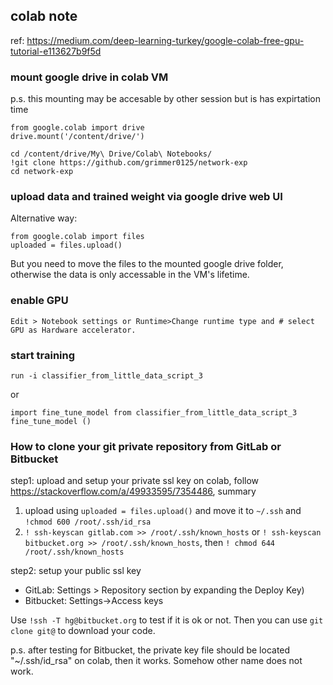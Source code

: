 ## colab note

ref: https://medium.com/deep-learning-turkey/google-colab-free-gpu-tutorial-e113627b9f5d

### mount google drive in colab VM

p.s. this mounting may be accesable by other session but is has expirtation time

```
from google.colab import drive
drive.mount('/content/drive/') 

cd /content/drive/My\ Drive/Colab\ Notebooks/
!git clone https://github.com/grimmer0125/network-exp
cd network-exp
```
### upload data and trained weight via google drive web UI

Alternative way: 

```
from google.colab import files
uploaded = files.upload() 
```

But you need to move the files to the mounted google drive folder, otherwise the data is only accessable in the VM's lifetime. 

### enable GPU
```
Edit > Notebook settings or Runtime>Change runtime type and # select GPU as Hardware accelerator.
```

### start training
```
run -i classifier_from_little_data_script_3 
```
or
```
import fine_tune_model from classifier_from_little_data_script_3
fine_tune_model ()
```
### How to clone your git private repository from GitLab or Bitbucket

step1: upload and setup your private ssl key on colab, follow https://stackoverflow.com/a/49933595/7354486, summary
1. upload using `uploaded = files.upload()` and move it to `~/.ssh` and `!chmod 600 /root/.ssh/id_rsa`
2. `! ssh-keyscan gitlab.com >> /root/.ssh/known_hosts` or `! ssh-keyscan bitbucket.org >> /root/.ssh/known_hosts`, then `! chmod 644 /root/.ssh/known_hosts`

step2: setup your public ssl key 

- GitLab: Settings > Repository section by expanding the Deploy Key)
- Bitbucket: Settings->Access keys

Use `!ssh -T hg@bitbucket.org` to test if it is ok or not. Then you can use `git clone git@` to download your code.

p.s. after testing for Bitbucket, the private key file should be located "~/.ssh/id_rsa" on colab, then it works. Somehow other name does not work. 
